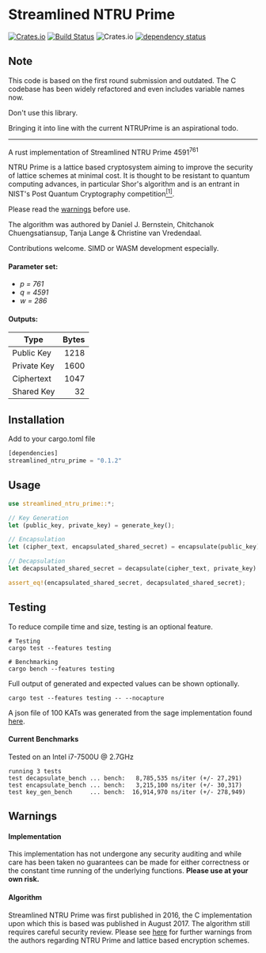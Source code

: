# Streamlined NTRU Prime

[![Crates.io](https://img.shields.io/crates/v/streamlined-ntru-prime.svg)](https://crates.io/crates/streamlined-ntru-prime) [![Build Status](https://travis-ci.com/MitchellBerry/Streamlined-NTRU-Prime.svg?branch=master)](https://travis-ci.com/MitchellBerry/Streamlined-NTRU-Prime) ![Crates.io](https://img.shields.io/crates/l/rustc-serialize.svg)
[![dependency status](https://deps.rs/crate/streamlined-ntru-prime/0.1.2/status.svg)](https://deps.rs/crate/streamlined-ntru-prime/0.1.2)

## Note

This code is based on the first round submission and outdated. The C codebase has been widely refactored and even includes variable names now.

Don't use this library.

Bringing it into line with the current NTRUPrime is an aspirational todo.

----

A rust implementation of Streamlined NTRU Prime 4591<sup>761</sup>

NTRU Prime is a lattice based cryptosystem aiming to improve the security of lattice schemes at minimal cost. It is thought to be resistant to quantum computing advances, in particular Shor's algorithm and is an entrant in NIST's Post Quantum Cryptography competition[<sup>[1]</sup>](https://csrc.nist.gov/Projects/Post-Quantum-Cryptography). 

Please read the [warnings](#warnings) before use.

 The algorithm was authored by Daniel J. Bernstein, Chitchanok Chuengsatiansup, Tanja Lange & Christine van Vredendaal. 

 Contributions welcome. SIMD or WASM development especially.
 

#### Parameter set:
* *p = 761* 
* *q = 4591*
* *w = 286*


#### Outputs:

|    Type   	| Bytes 	|
|---------------|----------:|
|  Public Key 	|  1218 	|
| Private Key 	|  1600 	|
|  Ciphertext 	|  1047 	|
| Shared Key  	|   32  	|

## Installation

Add to your cargo.toml file
```rust
[dependencies]
streamlined_ntru_prime = "0.1.2"
```

## Usage

```rust
use streamlined_ntru_prime::*;

// Key Generation
let (public_key, private_key) = generate_key();

// Encapsulation
let (cipher_text, encapsulated_shared_secret) = encapsulate(public_key);

// Decapsulation
let decapsulated_shared_secret = decapsulate(cipher_text, private_key).expect("Decapsulation failure");

assert_eq!(encapsulated_shared_secret, decapsulated_shared_secret);
```

## Testing 
To reduce compile time and size, testing is an optional feature.
```shell
# Testing
cargo test --features testing

# Benchmarking
cargo bench --features testing
```

Full output of generated and expected values can be shown optionally.
```shell
cargo test --features testing -- --nocapture
```

A json file of 100 KATs was generated from the sage implementation found [here](https://raw.githubusercontent.com/MitchellBerry/Streamlined-NTRU-Prime/master/tests/kat-generator.sage).

#### Current Benchmarks

Tested on an  Intel i7-7500U @ 2.7GHz
```shell
running 3 tests
test decapsulate_bench ... bench:   8,785,535 ns/iter (+/- 27,291)
test encapsulate_bench ... bench:   3,215,100 ns/iter (+/- 30,317)
test key_gen_bench     ... bench:  16,914,970 ns/iter (+/- 278,949)
```

## Warnings

#### Implementation 
This implementation has not undergone any security auditing and while care has been taken no guarantees can be made for either correctness or the constant time running of the underlying functions. **Please use at your own risk.**

#### Algorithm

Streamlined NTRU Prime was first published in 2016, the C implementation upon which this is based was published in August 2017. The algorithm still requires careful security review. Please see [here](https://ntruprime.cr.yp.to/warnings.html) for further warnings from the authors regarding NTRU Prime and lattice based encryption schemes.
